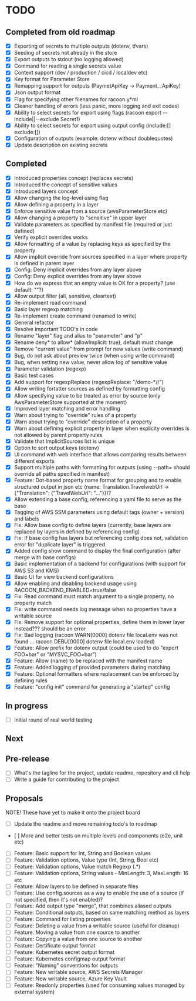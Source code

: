 # TODO

## Completed from old roadmap

- [x] Exporting of secrets to multiple outputs (dotenv, tfvars)
- [x] Seeding of secrets not already in the store
- [x] Export outputs to stdout (no logging allowed)
- [x] Command for reading a single secrets value
- [x] Context support (dev / production / cicd / localdev etc)
- [x] Key format for Parameter Store
- [x] Remapping support for outputs (PaymetApiKey -> Payment\_\_ApiKey)
- [x] Json output format
- [x] Flag for specifying other filenames for racoon.y\*ml
- [x] Cleaner handling of errors (less panic, more logging and exit codes)
- [x] Ability to select secrets for export using flags (racoon export --include||--exclude Secret1)
- [x] Ability to select secrets for export using output config (include:[] exclude:[])
- [x] Configuration of outputs (example: dotenv without doublequotes)
- [x] Update description on existing secrets

## Completed

- [x] Introduced properties concept (replaces secrets)
- [x] Introduced the concept of sensitive values
- [x] Introduced layers concept
- [x] Allow changing the log-level using flag
- [x] Allow defining a property in a layer
- [x] Enforce sensitive value from a source (awsParameterStore etc)
- [x] Allow changing a property to "sensitive" in upper layer
- [x] Validate parameters as specified by manifest file (required or just defined)
- [x] Verify explicit overrides works
- [x] Allow formatting of a value by replacing keys as specified by the property
- [x] Allow implicit override from sources specified in a layer where property is defined in parent layer
- [x] Config: Deny implicit overrides from any layer above
- [x] Config: Deny explicit overrides from any layer above
- [x] How do we express that an empty value is OK for a property? (use default: ""?)
- [x] Allow output filter (all, sensitive, cleartext)
- [x] Re-implement read command
- [x] Basic layer regexp matching
- [x] Re-implement create command (renamed to write)
- [x] General refactor
- [x] Resolve important TODO's in code
- [x] Rename "layer" flag and alias to "parameter" and "p"
- [x] Rename deny* to allow* (allowImplicit: true), default must change
- [x] Remove "current value" from prompt for new values (write command)
- [x] Bug, do not ask about preview twice (when using write command)
- [x] Bug, when setting new value, never allow log of sensitive value
- [x] Parameter validation (regexp)
- [x] Basic test cases
- [x] Add support for regexpReplace (regexpReplace: "/demo-\*//")
- [x] Allow writing fortatter sources as defined by formatting config
- [x] Allow specifying <not-found> value to be treated as error by source (only AwsParameterStore supported at the moment)
- [x] Improved layer matching and error handling
- [x] Warn about trying to "override" rules of a property
- [x] Warn about trying to "override" description of a property
- [x] Warn about defining explicit property in layer when explicity overrides is not allowed by parent property rules
- [x] Validate that ImplicitSources list is unique
- [x] Option to sort output keys (dotenv)
- [x] UI command with web interface that allows comparing results between different exports
- [x] Support multiple paths with formatting for outputs (using --path= should override all paths specified in manifest)
- [x] Feature: Dot-based property name format for grouping and to enable structured output in json etc (name: Translation.TravelwebUrl -> {"Translation": {"TravelWebUrl": "..."}})?
- [x] Allow extending a base config, referencing a yaml file to serve as the base
- [x] Tagging of AWS SSM parameters using default tags (owner + version) and labels
- [x] Fix: Allow base config to define layers (currently, base layers are replaced by layers in defined by referencing config)
- [x] Fix: If base config has layers but referencing config does not, validation error for "duplicate layer" is triggered.
- [x] Added config show command to display the final configuration (after merge with base configs)
- [x] Basic implementation of a backend for configurations (with support for AWS S3 and KMS)
- [x] Basic UI for view backend configurations
- [x] Allow enabling and disabling backend usage using RACOON_BACKEND_ENABLED=true/false
- [x] Fix: Read command must match argument to a single property, no property match
- [x] Fix: write command needs log message when no properties have a writable source
- [x] Fix: Remove support for optional properties, define them in lower layer instead??? should be an error
- [x] Fix: Bad logging (racoon WARN[0000] dotenv file local.env was not found ... racoon DEBU[0000] dotenv file local.env loaded)
- [x] Feature: Allow prefix for dotenv output (could be used to do "export FOO=bar" or "MYSVC_FOO=bar")
- [x] Feature: Allow {name} to be replaced with the manifest name
- [x] Feature: Added logging of provided parameters during matching
- [x] Feature: Optional formatters where replacement can be enforced by defining rules
- [x] Feature: "config init" command for generating a "started" config

## In progress

- [ ] Initial round of real world testing

## Next

## Pre-release

- [ ] What's the tagline for the project, update readme, repository and cli help
- [ ] Write a guide for contributing to the project

## Proposals

NOTE! These have yet to make it onto the project board

- [ ] Update the readme and move remaining todo's to roadmap
- [ ] More and better tests on multiple levels and components (e2e, unit etc)
- [ ] Feature: Basic support for Int, String and Boolean values
- [ ] Feature: Validation options, Value type (Int, String, Bool etc)
- [ ] Feature: Validation options, Value match Regexp (.\*)
- [ ] Feature: Validation options, String values - MinLength: 3, MaxLength: 16 etc
- [ ] Feature: Allow layers to be defined in separate files
- [ ] Feature: Use config.sources as a way to enable the use of a source (if not specified, then it's not enabled)?
- [ ] Feature: Add output type "merge", that combines aliased outputs
- [ ] Feature: Conditional outputs, based on same matching method as layers
- [ ] Feature: Command for listing properties
- [ ] Feature: Deleting a value from a writable source (useful for cleanup)
- [ ] Feature: Moving a value from one source to another
- [ ] Feature: Copying a value from one source to another
- [ ] Feature: Certificate output format
- [ ] Feature: Kubernetes secret output format
- [ ] Feature: Kubernetes configmap output format
- [ ] Feature: "Naming" conventions for outputs
- [ ] Feature: New writable source, AWS Secrets Manager
- [ ] Feature: New writable source, Azure Key Vault
- [ ] Feature: Readonly properties (used for consuming values managed by external system)
